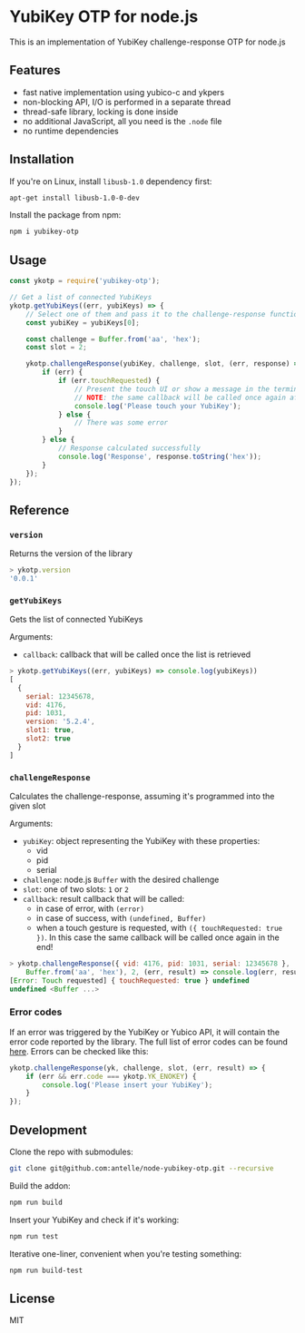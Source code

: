 # YubiKey OTP for node.js

This is an implementation of YubiKey challenge-response OTP for node.js

## Features

- fast native implementation using yubico-c and ykpers
- non-blocking API, I/O is performed in a separate thread
- thread-safe library, locking is done inside
- no additional JavaScript, all you need is the `.node` file
- no runtime dependencies

## Installation

If you're on Linux, install `libusb-1.0` dependency first:

```sh
apt-get install libusb-1.0-0-dev
```

Install the package from npm:

```sh
npm i yubikey-otp
```

## Usage

```javascript
const ykotp = require('yubikey-otp');

// Get a list of connected YubiKeys
ykotp.getYubiKeys((err, yubiKeys) => {
    // Select one of them and pass it to the challenge-response function
    const yubiKey = yubiKeys[0];

    const challenge = Buffer.from('aa', 'hex');
    const slot = 2;

    ykotp.challengeResponse(yubiKey, challenge, slot, (err, response) => {
        if (err) {
            if (err.touchRequested) {
                // Present the touch UI or show a message in the terminal
                // NOTE: the same callback will be called once again after it
                console.log('Please touch your YubiKey');
            } else {
                // There was some error
            }
        } else {
            // Response calculated successfully
            console.log('Response', response.toString('hex'));
        }
    });
});
```

## Reference

### `version`

Returns the version of the library

```javascript
> ykotp.version
'0.0.1'
```

### `getYubiKeys`

Gets the list of connected YubiKeys

Arguments:
- `callback`: callback that will be called once the list is retrieved

```javascript
> ykotp.getYubiKeys((err, yubiKeys) => console.log(yubiKeys))
[
  {
    serial: 12345678,
    vid: 4176,
    pid: 1031,
    version: '5.2.4',
    slot1: true,
    slot2: true
  }
]
```

### `challengeResponse`

Calculates the challenge-response, assuming it's programmed into the given slot

Arguments:
- `yubiKey`: object representing the YubiKey with these properties:
    - vid
    - pid
    - serial
- `challenge`: node.js `Buffer` with the desired challenge
- `slot`: one of two slots: `1` or `2`
- `callback`: result callback that will be called:
    - in case of error, with `(error)`
    - in case of success, with `(undefined, Buffer)`
    - when a touch gesture is requested, with `({ touchRequested: true })`.
        In this case the same callback will be called once again in the end!

```javascript
> ykotp.challengeResponse({ vid: 4176, pid: 1031, serial: 12345678 },
    Buffer.from('aa', 'hex'), 2, (err, result) => console.log(err, result))
[Error: Touch requested] { touchRequested: true } undefined
undefined <Buffer ...>
```

### Error codes

If an error was triggered by the YubiKey or Yubico API, it will contain the error code 
reported by the library. The full list of error codes can be found 
[here](src/addon.cpp#L25). Errors can be checked like this:

```javascript
ykotp.challengeResponse(yk, challenge, slot, (err, result) => {
    if (err && err.code === ykotp.YK_ENOKEY) {
        console.log('Please insert your YubiKey');
    }
});
```

## Development

Clone the repo with submodules:

```sh
git clone git@github.com:antelle/node-yubikey-otp.git --recursive
```

Build the addon:

```sh
npm run build
```

Insert your YubiKey and check if it's working:

```sh
npm run test
```

Iterative one-liner, convenient when you're testing something:

```sh
npm run build-test
```

## License

MIT
